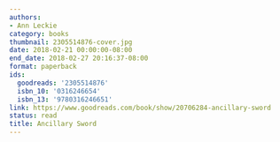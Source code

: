 ```yaml
---
authors:
- Ann Leckie
category: books
thumbnail: 2305514876-cover.jpg
date: 2018-02-21 00:00:00-08:00
end_date: 2018-02-27 20:16:37-08:00
format: paperback
ids:
  goodreads: '2305514876'
  isbn_10: '0316246654'
  isbn_13: '9780316246651'
link: https://www.goodreads.com/book/show/20706284-ancillary-sword
status: read
title: Ancillary Sword
---
```

